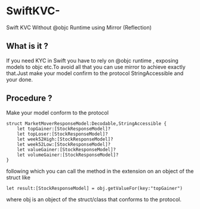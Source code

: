 # SwiftKVC-
Swift KVC Without @objc Runtime using Mirror (Reflection)

## What is it ?

If you need KYC in Swift you have to rely on @objc runtime , exposing models to objc etc.To avoid all that you can use mirror to achieve exactly that.Just make your model confirm to the protocol StringAccessible and your done.

## Procedure ?

Make your model conform to the protocol 

```
struct MarketMoverResponseModel:Decodable,StringAccessible {
    let topGainer:[StockResponseModel]?
    let topLoser:[StockResponseModel]?
    let week52High:[StockResponseModel]?
    let week52Low:[StockResponseModel]?
    let valueGainer:[StockResponseModel]?
    let volumeGainer:[StockResponseModel]?
}
```

following which you can call the method in the extension on an object of the struct like 

```
let result:[StockResponseModel] = obj.getValueFor(key:"topGainer")
```

where obj is an object of the struct/class that conforms to the protocol.
